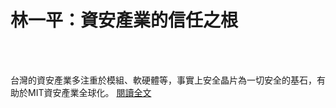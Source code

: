 # 林一平：資安產業的信任之根

<!--more-->
<!--138-->
<br><br/>

台灣的資安產業多注重於模組、軟硬體等，事實上安全晶片為一切安全的基石，有助於MIT資安產業全球化。
[閱讀全文](https://www.wealth.com.tw/home/articles/31076?fbclid=IwAR38ceu62HaFw-9pvQ5NykelaWlVuN4TbR07xCJU4i1lew41dk_l-uoENGI)



